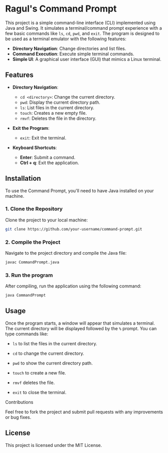 # Ragul's Command Prompt

This project is a simple command-line interface (CLI) implemented using Java and Swing. It simulates a terminal/command prompt experience with a few basic commands like `ls`, `cd`, `pwd`, and `exit`. The program is designed to be used as a terminal emulator with the following features:

- **Directory Navigation**: Change directories and list files.
- **Command Execution**: Execute simple terminal commands.
- **Simple UI**: A graphical user interface (GUI) that mimics a Linux terminal.

## Features

- **Directory Navigation**:
    - `cd <directory>`: Change the current directory.
    - `pwd`: Display the current directory path.
    - `ls`: List files in the current directory.
    - `touch`: Creates a new empty file.
    - `rmvf`: Deletes the file in the directory.
  
- **Exit the Program**:
    - `exit`: Exit the terminal.
  
- **Keyboard Shortcuts**:
    - **Enter**: Submit a command.
    - **Ctrl + q**: Exit the application.

## Installation

To use the Command Prompt, you'll need to have Java installed on your machine.

### 1. Clone the Repository
Clone the project to your local machine:
```bash
git clone https://github.com/your-username/command-prompt.git
```
### 2. Compile the Project
Navigate to the project directory and compile the Java file:
```bash
javac CommandPrompt.java
```
### 3. Run the program
After compiling, run the application using the following command:
``` bash
java CommandPrompt
```

Usage
-----

Once the program starts, a window will appear that simulates a terminal. The current directory will be displayed followed by the `%` prompt. You can type commands like:

*   `ls` to list the files in the current directory.
    
*   `cd` to change the current directory.
    
*   `pwd` to show the current directory path.
*   `touch` to create a new file.
*   `rmvf` deletes the file.
    
*   `exit` to close the terminal.
        

Contributions

Feel free to fork the project and submit pull requests with any improvements or bug fixes.

License
-------

This project is licensed under the MIT License.
